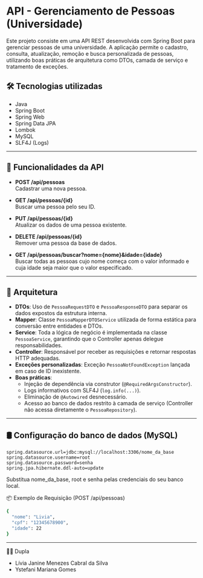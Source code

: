 # API - Gerenciamento de Pessoas (Universidade)

Este projeto consiste em uma API REST desenvolvida com Spring Boot para gerenciar pessoas de uma universidade. A aplicação permite o cadastro, consulta, atualização, remoção e busca personalizada de pessoas, utilizando boas práticas de arquitetura como DTOs, camada de serviço e tratamento de exceções.


## 🛠 Tecnologias utilizadas

- Java
- Spring Boot
- Spring Web
- Spring Data JPA
- Lombok
- MySQL
- SLF4J (Logs)
---
## 🔧 Funcionalidades da API

- **POST /api/pessoas**  
  Cadastrar uma nova pessoa.

- **GET /api/pessoas/{id}**  
  Buscar uma pessoa pelo seu ID.

- **PUT /api/pessoas/{id}**  
  Atualizar os dados de uma pessoa existente.

- **DELETE /api/pessoas/{id}**  
  Remover uma pessoa da base de dados.

- **GET /api/pessoas/buscar?nome={nome}&idade={idade}**  
  Buscar todas as pessoas cujo nome começa com o valor informado e cuja idade seja maior que o valor especificado.
---
## 🧱 Arquitetura

- **DTOs**: Uso de `PessoaRequestDTO` e `PessoaResponseDTO` para separar os dados expostos da estrutura interna.
- **Mapper**: Classe `PessoaMapperDTOService` utilizada de forma estática para conversão entre entidades e DTOs.
- **Service**: Toda a lógica de negócio é implementada na classe `PessoaService`, garantindo que o Controller apenas delegue responsabilidades.
- **Controller**: Responsável por receber as requisições e retornar respostas HTTP adequadas.
- **Exceções personalizadas**: Exceção `PessoaNotFoundException` lançada em caso de ID inexistente.
- **Boas práticas**:
  - Injeção de dependência via construtor (`@RequiredArgsConstructor`).
  - Logs informativos com SLF4J (`log.info(...)`).
  - Eliminação de `@Autowired` desnecessário.
  - Acesso ao banco de dados restrito à camada de serviço (Controller não acessa diretamente o `PessoaRepository`).
---
## 🛢️ Configuração do banco de dados (MySQL)

```properties
spring.datasource.url=jdbc:mysql://localhost:3306/nome_da_base
spring.datasource.username=root
spring.datasource.password=senha
spring.jpa.hibernate.ddl-auto=update
```
Substitua nome_da_base, root e senha pelas credenciais do seu banco local.

📦 Exemplo de Requisição (POST /api/pessoas)
```bash
{
  "nome": "Livia",
  "cpf": "12345678900",
  "idade": 22
}
```
---
👩‍💻 Dupla
- Lívia Janine Menezes Cabral da Silva
- Ystefani Mariana Gomes

